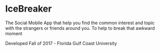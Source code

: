 # IceBreaker
The Social Mobile App that help you find  the common interest and topic with the strangers or friends around you. To help to break that awkward moment 


Developed Fall of 2017 - Florida Gulf Coast University
